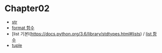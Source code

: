 # Chapter02

* [str](https://docs.python.org/3.6/library/stdtypes.html#text-sequence-type-str)
* [format 함수](https://docs.python.org/3/library/string.html#string.Formatter)
* [list 기본l(https://docs.python.org/3.6/library/stdtypes.html#lists) / [list 함수](https://docs.python.org/3/tutorial/datastructures.html)
* [tuple](https://docs.python.org/3/tutorial/datastructures.html#tut-tuples)
